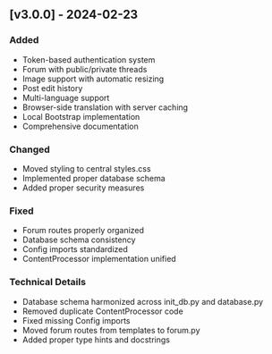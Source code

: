 
## [v3.0.0] - 2024-02-23

### Added
- Token-based authentication system
- Forum with public/private threads
- Image support with automatic resizing
- Post edit history
- Multi-language support
- Browser-side translation with server caching
- Local Bootstrap implementation
- Comprehensive documentation

### Changed
- Moved styling to central styles.css
- Implemented proper database schema
- Added proper security measures

### Fixed
- Forum routes properly organized
- Database schema consistency
- Config imports standardized
- ContentProcessor implementation unified

### Technical Details
- Database schema harmonized across init_db.py and database.py
- Removed duplicate ContentProcessor code
- Fixed missing Config imports
- Moved forum routes from templates to forum.py
- Added proper type hints and docstrings
